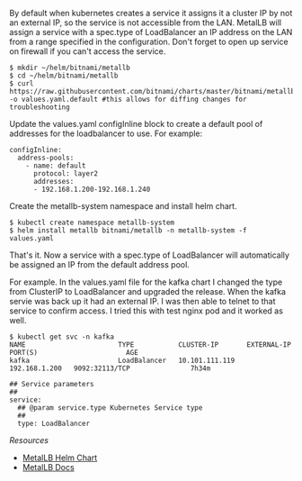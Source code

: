 By default when kubernetes creates a service it assigns it a cluster IP by not an external IP, so the service is not accessible from the LAN.
MetalLB will assign a service with a spec.type of LoadBalancer an IP address on the LAN from a range specified in the configuration. Don't forget to open up service on firewall if you can't access the service.

```
$ mkdir ~/helm/bitnami/metallb
$ cd ~/helm/bitnami/metallb
$ curl https://raw.githubusercontent.com/bitnami/charts/master/bitnami/metallb/values.yaml -o values.yaml.default #this allows for diffing changes for troubleshooting
```

Update the values.yaml configInline block to create a default pool of addresses for the loadbalancer to use. For example:

```
configInline:
  address-pools:
    - name: default
      protocol: layer2
      addresses:
      - 192.168.1.200-192.168.1.240
```

Create the metallb-system namespace and install helm chart.

```
$ kubectl create namespace metallb-system
$ helm install metallb bitnami/metallb -n metallb-system -f values.yaml
```

That's it. Now a service with a spec.type of LoadBalancer will automatically be assigned an IP from the default address pool.

For example. In the values.yaml file for the kafka chart I changed the type from ClusterIP to LoadBalancer and upgraded the release. When the kafka servie was back up it had an  external IP. I was then able to telnet to that service to confirm access. I tried this with test nginx pod and it worked as well. 

```
$ kubectl get svc -n kafka
NAME                       TYPE           CLUSTER-IP       EXTERNAL-IP     PORT(S)                      AGE
kafka                      LoadBalancer   10.101.111.119   192.168.1.200   9092:32113/TCP               7h34m
```

```
## Service parameters
##
service:
  ## @param service.type Kubernetes Service type
  ##
  type: LoadBalancer
```

*Resources*
* [MetalLB Helm Chart](https://github.com/bitnami/charts/tree/master/bitnami/metallb/)
* [MetalLB Docs](https://metallb.universe.tf/)
